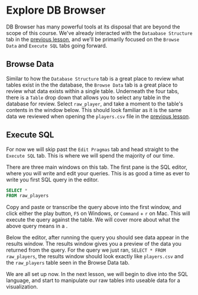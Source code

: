 # Explore DB Browser

DB Browser has many powerful tools at its disposal that are beyond the scope of this course. We've already interacted with the `Dataabase Structure` tab in the [previous lesson](https://github.com/tmolitor002/SQL-for-Data-Viz/blob/main/Week-1/02-Starting%20DB%20Browser.md#what-is-a-table), and we'll be primarily focused on the `Browse Data` and `Execute SQL` tabs going forward.

## Browse Data

Similar to how the `Database Structure` tab is a great place to review what tables exist in the the database, the `Browse Data` tab is a great place to review what data exists within a single table. Underneath the four tabs, there is a `Table` drop down that allows you to select any table in the database for review. Select `raw_player`, and take a moment to the table's contents in the window below. This should look familiar as it is the same data we reviewed when opening the `players.csv` file in the [previous lesson](https://github.com/tmolitor002/SQL-for-Data-Viz/blob/main/Week-1/02-Starting%20DB%20Browser.md#what-is-a-table).

## Execute SQL

For now we will skip past the `Edit Pragmas` tab and head straight to the `Execute SQL` tab. This is where we will spend the majority of our time.

There are three main windows on this tab. The first pane is the SQL editor, where you will write and edit your queries. This is as good a time as ever to write you first SQL query in the editor.

```sql
SELECT *
FROM raw_players
```

Copy and paste or transcribe the query above into the first window, and click either the play button, `F5` on Windows, or `Command` + `r` on Mac. This will execute the query against the table. We will cover more about what the above query means in a <later lesson>.

Below the editor, after running the query you should see data appear in the results window. The results window gives you a preview of the data you returned from the query. For the query we just ran, `SELECT * FROM raw_players`, the results window should look exactly like `players.csv` and the `raw_players` table seen in the Browse Data tab.

We are all set up now. In the next lesson, we will begin to dive into the SQL language, and start to manipulate our raw tables into useable data for a visualization.
